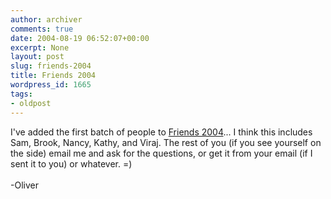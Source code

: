 ```yaml
---
author: archiver
comments: true
date: 2004-08-19 06:52:07+00:00
excerpt: None
layout: post
slug: friends-2004
title: Friends 2004
wordpress_id: 1665
tags:
- oldpost
---
```


I've added the first batch of people to <a href="http://www.oliverweb.com/friends2004">Friends 2004</a>... I think this includes Sam, Brook, Nancy, Kathy, and Viraj.  The rest of you (if you see yourself on the side) email me and ask for the questions, or get it from your email (if I sent it to you) or whatever. =)<br /><br />-Oliver